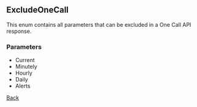 ## ExcludeOneCall
This enum contains all parameters that can be excluded in a One Call API response.

### Parameters
- Current
- Minutely
- Hourly
- Daily
- Alerts

[Back](https://eloyespinosa.github.io/Weather.NET/docs/enums/)